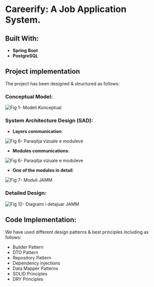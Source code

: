# Careerify: A Job Application System.

## Built With:
- **Spring Boot** 
- **PostgreSQL**


## Project implementation 
The project has been designed & structured as follows:

### Conceptual Model:

![Fig 1- Modeli Konceptual](https://github.com/codewithaltin/job-application-system/assets/83029765/5b044f2d-cc87-4b0d-97d9-6a1ba60789ac)

### System Architecture Design (SAD):
- **Layers communication**:
  
 ![Fig 6- Paraqitja vizuale e moduleve](https://github.com/codewithaltin/job-application-system/assets/83029765/a7dc49f9-6f74-43f2-9b23-1488b4d807fb)

- **Modules communications**:
  
![Fig 6- Paraqitja vizuale e moduleve](https://github.com/codewithaltin/job-application-system/assets/83029765/e912b905-807e-4cb7-9a30-68a7080f6f14)

- **One of the modules in detail**:
  
![Fig 7- Moduli JAMM](https://github.com/codewithaltin/job-application-system/assets/83029765/76f2a183-c734-4b99-bc03-ca37682f9632)


### Detailed Design:

![Fig 12- Diagrami i detajuar JAMM](https://github.com/codewithaltin/job-application-system/assets/83029765/bc84541c-ca18-4f03-97d3-3cbae74e9554)

## Code Implementation:

We have used different design patterns & best principles including as follows:
- Builder Pattern
- DTO Pattern
- Repository Pattern
- Dependency injections
- Data Mapper Patterns
- SOLID Principles
- DRY Principles

